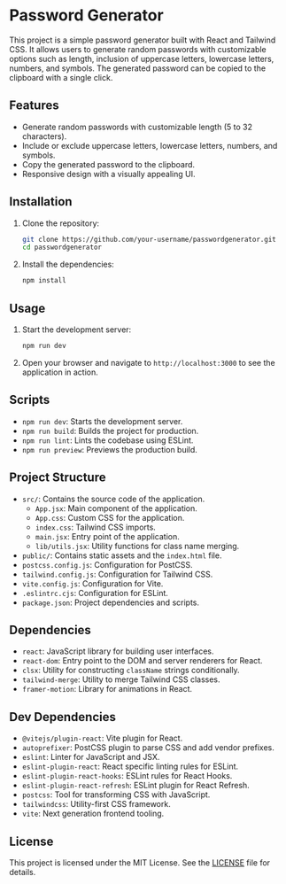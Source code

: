 # Password Generator

This project is a simple password generator built with React and Tailwind CSS. It allows users to generate random passwords with customizable options such as length, inclusion of uppercase letters, lowercase letters, numbers, and symbols. The generated password can be copied to the clipboard with a single click.

## Features

- Generate random passwords with customizable length (5 to 32 characters).
- Include or exclude uppercase letters, lowercase letters, numbers, and symbols.
- Copy the generated password to the clipboard.
- Responsive design with a visually appealing UI.

## Installation

1. Clone the repository:

    ```sh
    git clone https://github.com/your-username/passwordgenerator.git
    cd passwordgenerator
    ```

2. Install the dependencies:

    ```sh
    npm install
    ```

## Usage

1. Start the development server:

    ```sh
    npm run dev
    ```

2. Open your browser and navigate to `http://localhost:3000` to see the application in action.

## Scripts

- `npm run dev`: Starts the development server.
- `npm run build`: Builds the project for production.
- `npm run lint`: Lints the codebase using ESLint.
- `npm run preview`: Previews the production build.

## Project Structure

- `src/`: Contains the source code of the application.
  - `App.jsx`: Main component of the application.
  - `App.css`: Custom CSS for the application.
  - `index.css`: Tailwind CSS imports.
  - `main.jsx`: Entry point of the application.
  - `lib/utils.jsx`: Utility functions for class name merging.
- `public/`: Contains static assets and the `index.html` file.
- `postcss.config.js`: Configuration for PostCSS.
- `tailwind.config.js`: Configuration for Tailwind CSS.
- `vite.config.js`: Configuration for Vite.
- `.eslintrc.cjs`: Configuration for ESLint.
- `package.json`: Project dependencies and scripts.

## Dependencies

- `react`: JavaScript library for building user interfaces.
- `react-dom`: Entry point to the DOM and server renderers for React.
- `clsx`: Utility for constructing `className` strings conditionally.
- `tailwind-merge`: Utility to merge Tailwind CSS classes.
- `framer-motion`: Library for animations in React.

## Dev Dependencies

- `@vitejs/plugin-react`: Vite plugin for React.
- `autoprefixer`: PostCSS plugin to parse CSS and add vendor prefixes.
- `eslint`: Linter for JavaScript and JSX.
- `eslint-plugin-react`: React specific linting rules for ESLint.
- `eslint-plugin-react-hooks`: ESLint rules for React Hooks.
- `eslint-plugin-react-refresh`: ESLint plugin for React Refresh.
- `postcss`: Tool for transforming CSS with JavaScript.
- `tailwindcss`: Utility-first CSS framework.
- `vite`: Next generation frontend tooling.

## License

This project is licensed under the MIT License. See the [LICENSE](LICENSE) file for details.